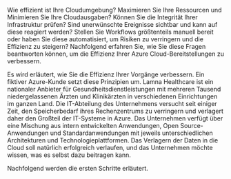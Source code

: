 Wie effizient ist Ihre Cloudumgebung? Maximieren Sie Ihre Ressourcen und Minimieren Sie Ihre Cloudausgaben? Können Sie die Integrität Ihrer Infrastruktur prüfen? Sind unerwünschte Ereignisse sichtbar und kann auf diese reagiert werden? Stellen Sie Workflows größtenteils manuell bereit oder haben Sie diese automatisiert, um Risiken zu verringern und die Effizienz zu steigern? Nachfolgend erfahren Sie, wie Sie diese Fragen beantworten können, um die Effizienz Ihrer Azure Cloud-Bereitstellungen zu verbessern.

Es wird erläutert, wie Sie die Effizienz Ihrer Vorgänge verbessern. Ein fiktiver Azure-Kunde setzt diese Prinzipien um. Lamna Healthcare ist ein nationaler Anbieter für Gesundheitsdienstleistungen mit mehreren Tausend niedergelassenen Ärzten und Klinikärzten in verschiedenen Einrichtungen im ganzen Land. Die IT-Abteilung des Unternehmens versucht seit einiger Zeit, den Speicherbedarf ihres Rechenzentrums zu verringern und verlagert daher den Großteil der IT-Systeme in Azure. Das Unternehmen verfügt über eine Mischung aus intern entwickelten Anwendungen, Open Source-Anwendungen und Standardanwendungen mit jeweils unterschiedlichen Architekturen und Technologieplattformen. Das Verlagern der Daten in die Cloud soll natürlich erfolgreich verlaufen, und das Unternehmen möchte wissen, was es selbst dazu beitragen kann.  

Nachfolgend werden die ersten Schritte erläutert.